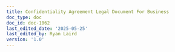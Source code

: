 ```yaml
---
title: Confidentiality Agreement Legal Document For Business
doc_type: doc
doc_id: doc-1062
last_edited_date: '2025-05-25'
last_edited_by: Ryan Laird
version: '1.0'
---
```




